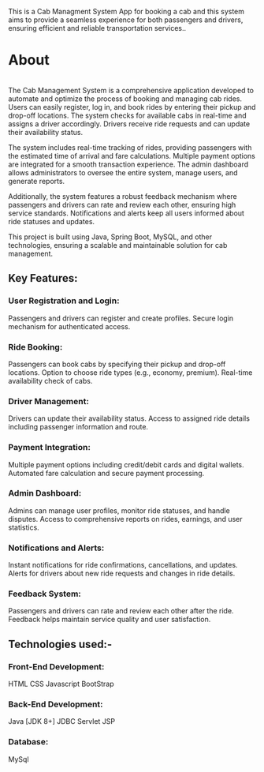 This is a Cab Managment System App for booking a cab and this system aims to provide a seamless experience for both passengers and drivers, ensuring efficient and reliable transportation services..

<h1>About</h1>
<br>
The Cab Management System is a comprehensive application developed to automate and optimize the process of booking and managing cab rides. Users can easily register, log in, and book rides by entering their pickup and drop-off locations. The system checks for available cabs in real-time and assigns a driver accordingly. Drivers receive ride requests and can update their availability status.

The system includes real-time tracking of rides, providing passengers with the estimated time of arrival and fare calculations. Multiple payment options are integrated for a smooth transaction experience. The admin dashboard allows administrators to oversee the entire system, manage users, and generate reports.

Additionally, the system features a robust feedback mechanism where passengers and drivers can rate and review each other, ensuring high service standards. Notifications and alerts keep all users informed about ride statuses and updates.

This project is built using Java, Spring Boot, MySQL, and other technologies, ensuring a scalable and maintainable solution for cab management.
<br>
<h2>Key Features:</h2>
<h3>User Registration and Login:
</h3>
Passengers and drivers can register and create profiles.
Secure login mechanism for authenticated access.
<h3>Ride Booking:
</h3>
Passengers can book cabs by specifying their pickup and drop-off locations.
Option to choose ride types (e.g., economy, premium).
Real-time availability check of cabs.
<h3>Driver Management:
</h3>

Drivers can update their availability status.
Access to assigned ride details including passenger information and route.

<h3>Payment Integration:
</h3>
Multiple payment options including credit/debit cards and digital wallets.
Automated fare calculation and secure payment processing.
<h3>Admin Dashboard:
</h3>

Admins can manage user profiles, monitor ride statuses, and handle disputes.
Access to comprehensive reports on rides, earnings, and user statistics.
<h3>Notifications and Alerts:
</h3>
Instant notifications for ride confirmations, cancellations, and updates.
Alerts for drivers about new ride requests and changes in ride details.
<h3>Feedback System:
</h3>
Passengers and drivers can rate and review each other after the ride.
Feedback helps maintain service quality and user satisfaction.
<h2>Technologies used:-
</h2>
<h3>Front-End Development:</h3>
HTML
CSS
Javascript
BootStrap
<h3>Back-End Development:</h3>
Java [JDK 8+]
JDBC
Servlet
JSP
<h3>Database:</h3>
MySql

<br>
<br>
